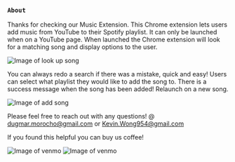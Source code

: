 ### `About`


Thanks for checking our Music Extension. This Chrome extension lets users add music from YouTube to their Spotify playlist. It can only be launched when on a YouTube page. When launched the Chrome extension will look for a matching song and display options to the user.

![Image of look up song](https://i.ibb.co/zrgQsp9/Screen-Shot-2020-10-08-at-2-28-51-PM.png)

You can always redo a search if there was a mistake, quick and easy!
Users can select what playlist they would like to add the song to. There is a success message when the song has been added! Relaunch on a new song.

![Image of add song](https://i.ibb.co/nw99Thh/Screen-Shot-2020-10-08-at-2-29-21-PM.png)


Please feel free to reach out with any questions!
@ dugmar.morocho@gmail.com or Kevin.Wong954@gmail.com

If you found this helpful you can buy us coffee!

![Image of venmo](https://i.ibb.co/Wc1hvqf/Screen-Shot-2020-10-08-at-2-36-02-PM.png)
![Image of venmo](https://i.ibb.co/YjDW20r/unnamed.jpg)


